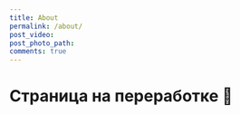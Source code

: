 ```yaml
---
title: About
permalink: /about/
post_video: 
post_photo_path: 
comments: true
---
```


# Страница на переработке :ghost:

<!-- ![About](https://thumbs.gfycat.com/EarlyHomelyFoal-small.gif) -->

<div class="embed">
  <div class="apester-media" data-media-id="5ccc1fd8bb6fb05e49179c98"></div><script async src="https://static.apester.com/js/sdk/latest/apester-sdk.js"></script>
</div>

